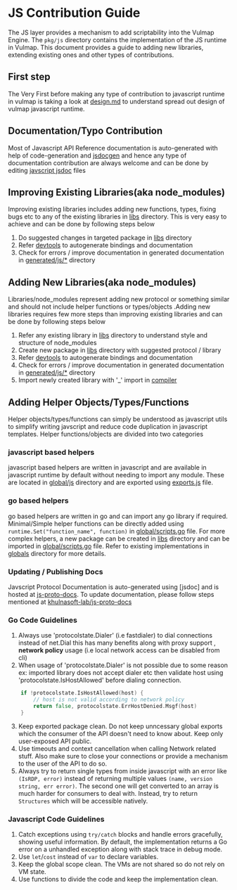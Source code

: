 # JS Contribution Guide

The JS layer provides a mechanism to add scriptability into the Vulmap Engine. The `pkg/js` directory contains the implementation of the JS runtime in Vulmap. This document provides a guide to adding new libraries, extending existing ones and other types of contributions.

## First step 

The Very First before making any type of contribution to javascript runtime in vulmap is taking a look at [design.md](./DESIGN.md) to understand spread out design of vulmap javascript runtime.


## Documentation/Typo Contribution

Most of Javascript API Reference documentation is auto-generated with help of code-generation and [jsdocgen](./devtools/jsdocgen/README.md) and hence any type of documentation contribution are always welcome and can be done by editing [javscript jsdoc](./generated/js/) files


## Improving Existing Libraries(aka node_modules)

Improving existing libraries includes adding new functions, types, fixing bugs etc to any of the existing libraries in [libs](./libs/) directory. This is very easy to achieve and can be done by following steps below

1. Do suggested changes in targeted package in [libs](./libs/) directory
2. Refer [devtools](./devtools/README.md) to autogenerate bindings and documentation
3. Check for errors / improve documentation in generated documentation in [generated/js/*](./generated/js/*) directory

## Adding New Libraries(aka node_modules)

Libraries/node_modules represent adding new protocol or something similar and should not include helper functions or types/objects .Adding new libraries requires few more steps than improving existing libraries and can be done by following steps below

1. Refer any existing library in [libs](./libs/) directory to understand style and structure of node_modules
2. Create new package in [libs](./libs/) directory with suggested protocol / library 
3. Refer [devtools](./devtools/README.md) to autogenerate bindings and documentation
4. Check for errors / improve documentation in generated documentation in [generated/js/*](./generated/js/*) directory
5. Import newly created library with '_' import in [compiler](./compiler/compiler.go)


## Adding Helper Objects/Types/Functions

Helper objects/types/functions can simply be understood as javascript utils to simplify writing javscript and reduce code duplication in javascript templates. Helper functions/objects are divided into two categories

### javascript based helpers

javascript based helpers are written in javascript and are available in javascript runtime by default without needing to import any module. These are located in [global/js](./global/js/) directory and are exported using [exports.js](./global/exports.js) file.


### go based helpers

go based helpers are written in go and can import any go library if required. Minimal/Simple helper functions can be directly added using `runtime.Set("function_name", function)` in [global/scripts.go](./global/scripts.go) file. For more complex helpers, a new package can be created in [libs](./libs/) directory and can be imported in [global/scripts.go](./global/scripts.go) file. Refer to existing implementations in [globals](./global/) directory for more details.


### Updating / Publishing Docs

Javscript Protocol Documentation is auto-generated using [jsdoc] and is hosted at [js-proto-docs](https://khulnasoft-lab.github.io/js-proto-docs/). To update documentation, please follow steps mentioned at [khulnasoft-lab/js-proto-docs](https://github.com/khulnasoft-lab/js-proto-docs)


### Go Code Guidelines

1. Always use 'protocolstate.Dialer' (i.e fastdialer) to dial connections instead of net.Dial this has many benefits along with proxy support , **network policy** usage (i.e local network access can be disabled from cli)
2. When usage of 'protocolstate.Dialer' is not possible due to some reason ex: imported library does not accept dialer etc then validate host using 'protocolstate.IsHostAllowed' before dialing connection.
```go
	if !protocolstate.IsHostAllowed(host) {
		// host is not valid according to network policy
		return false, protocolstate.ErrHostDenied.Msgf(host)
	}
```
3. Keep exported package clean. Do not keep unncessary global exports which the consumer of the API doesn't need to know about. Keep only user-exposed API public.
4. Use timeouts and context cancellation when calling Network related stuff. Also make sure to close your connections or provide a mechanism to the user of the API to do so.
5. Always try to return single types from inside javascript with an error like `(IsRDP, error)` instead of returning multiple values `(name, version string, err error)`. The second one will get converted to an array is much harder for consumers to deal with. Instead, try to return `Structures` which will be accessible natively.


### Javascript Code Guidelines

1. Catch exceptions using `try/catch` blocks and handle errors gracefully, showing useful information. By default, the implementation returns a Go error on a unhandled exception along with stack trace in debug mode.
2. Use `let`/`cost` instead of `var` to declare variables.
3. Keep the global scope clean. The VMs are not shared so do not rely on VM state.
4. Use functions to divide the code and keep the implementation clean. 